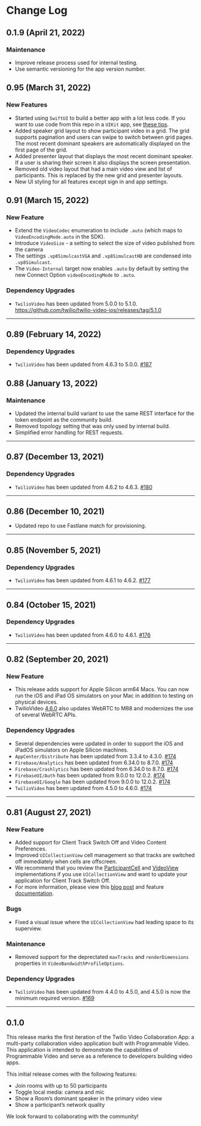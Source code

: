 # Change Log

## 0.1.9 (April 21, 2022)

### Maintenance

- Improve release process used for internal testing.
- Use semantic versioning for the app version number.

## 0.95 (March 31, 2022)

### New Features

- Started using `SwiftUI` to build a better app with a lot less code. If you want to use code from this repo in a `UIKit` app, see [these tips](https://github.com/twilio/twilio-video-app-ios#swiftui). 
- Added speaker grid layout to show participant video in a grid. The grid supports pagination and users can swipe to switch between grid pages. The most recent dominant speakers are automatically displayed on the first page of the grid.
- Added presenter layout that displays the most recent dominant speaker. If a user is sharing their screen it also displays the screen presentation.
- Removed old video layout that had a main video view and list of participants. This is replaced by the new grid and presenter layouts.
- New UI styling for all features except sign in and app settings.

## 0.91 (March 15, 2022)

### New Feature

- Extend the `VideoCodec` enumeration to include `.auto` (which maps to `VideoEncodingMode.auto` in the SDK). 
- Introduce `VideoSize` - a setting to select the size of video published from the camera
- The settings `.vp8SimulcastVGA` and `.vp8SimulcastHD` are condensed into `.vp8Simulcast`. 
- The `Video-Internal` target now enables `.auto` by default by setting the new Connect Option `videoEncodingMode` to `.auto`.

### Dependency Upgrades

- `TwilioVideo` has been updated from 5.0.0 to 5.1.0. https://github.com/twilio/twilio-video-ios/releases/tag/5.1.0

-----------

## 0.89 (February 14, 2022)

### Dependency Upgrades

- `TwilioVideo` has been updated from 4.6.3 to 5.0.0. [#187](https://github.com/twilio/twilio-video-app-ios/pull/187)

## 0.88 (January 13, 2022)

### Maintenance

- Updated the internal build variant to use the same REST interface for the token endpoint as the community build. 
- Removed topology setting that was only used by internal build.
- Simplified error handling for REST requests.

-----------

## 0.87 (December 13, 2021)

### Dependency Upgrades

- `TwilioVideo` has been updated from 4.6.2 to 4.6.3. [#180](https://github.com/twilio/twilio-video-app-ios/pull/180)

-----------

## 0.86 (December 10, 2021)

- Updated repo to use Fastlane match for provisioning.

-----------
## 0.85 (November 5, 2021)

### Dependency Upgrades

- `TwilioVideo` has been updated from 4.6.1 to 4.6.2. [#177](https://github.com/twilio/twilio-video-app-ios/pull/177)

-----------

## 0.84 (October 15, 2021)

### Dependency Upgrades

- `TwilioVideo` has been updated from 4.6.0 to 4.6.1. [#176](https://github.com/twilio/twilio-video-app-ios/pull/176)

-----------

## 0.82 (September 20, 2021)

### New Feature

- This release adds support for Apple Silicon arm64 Macs. You can now run the iOS and iPad OS simulators on your Mac in addition to testing on physical devices.
- TwilioVideo [4.6.0](https://www.twilio.com/docs/video/changelog-twilio-video-ios-latest#460-september-17-2021) also updates WebRTC to M88 and modernizes the use of several WebRTC APIs.

### Dependency Upgrades

- Several dependencies were updated in order to support the iOS and iPadOS simulators on Apple Silicon machines.
- `AppCenter/Distribute` has been updated from 3.3.4 to 4.3.0. [#174](https://github.com/twilio/twilio-video-app-ios/pull/174)
- `Firebase/Analytics` has been updated from 6.34.0 to 8.7.0. [#174](https://github.com/twilio/twilio-video-app-ios/pull/174)
- `Firebase/Crashlytics` has been updated from 6.34.0 to 8.7.0. [#174](https://github.com/twilio/twilio-video-app-ios/pull/174)
- `FirebaseUI/Auth` has been updated from 9.0.0 to 12.0.2. [#174](https://github.com/twilio/twilio-video-app-ios/pull/174)
- `FirebaseUI/Google` has been updated from 9.0.0 to 12.0.2. [#174](https://github.com/twilio/twilio-video-app-ios/pull/174)
- `TwilioVideo` has been updated from 4.5.0 to 4.6.0. [#174](https://github.com/twilio/twilio-video-app-ios/pull/174)

-----------

## 0.81 (August 27, 2021)

### New Feature

- Added support for Client Track Switch Off and Video Content Preferences.
- Improved `UICollectionView` cell management so that tracks are switched off immediately when cells are offscreen.
- We recommend that you review the [ParticipantCell](https://github.com/twilio/twilio-video-app-ios/blob/v0.81/VideoApp/VideoApp/Views/Cells/Participant/ParticipantCell.swift) and [VideoView](https://github.com/twilio/twilio-video-app-ios/blob/v0.81/VideoApp/VideoApp/Views/VideoView/VideoView.swift) implementations if you use `UICollectionView` and want to update your application for Client Track Switch Off.
- For more information, please view this [blog post](https://www.twilio.com/blog/improve-efficiency-multi-party-video-experiences) and feature [documentation](https://www.twilio.com/docs/video/tutorials/using-bandwidth-profile-api#understanding-clientTrackSwitchOffControl).

### Bugs

- Fixed a visual issue where the `UICollectionView` had leading space to its superview.

### Maintenance

- Removed support for the deprectated `maxTracks` and `renderDimensions` properties in `VideoBandwidthProfileOptions`.

### Dependency Upgrades

- `TwilioVideo` has been updated from 4.4.0 to 4.5.0, and 4.5.0 is now the minimum required version. [#169](https://github.com/twilio/twilio-video-app-ios/pull/169)

-----------

## 0.1.0

This release marks the first iteration of the Twilio Video Collaboration App: a multi-party collaboration video application built with Programmable Video. This application is intended to demonstrate the capabilities of Programmable Video and serve as a reference to developers building video apps. 

This initial release comes with the following features:

- Join rooms with up to 50 participants
- Toggle local media: camera and mic
- Show a Room’s dominant speaker in the primary video view
- Show a participant’s network quality

We look forward to collaborating with the community!
